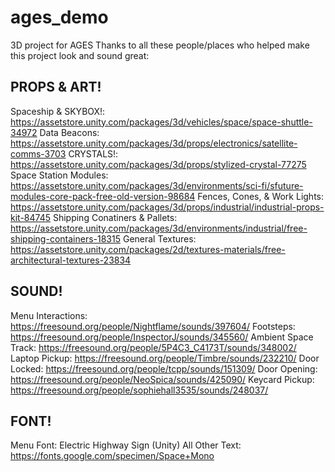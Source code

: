 # ages_demo
3D project for AGES
Thanks to all these people/places who helped make this project look and sound great:

PROPS & ART!
---------------------------------------------------------------------------------------------------------
Spaceship & SKYBOX!: https://assetstore.unity.com/packages/3d/vehicles/space/space-shuttle-34972
Data Beacons: https://assetstore.unity.com/packages/3d/props/electronics/satellite-comms-3703
CRYSTALS!: https://assetstore.unity.com/packages/3d/props/stylized-crystal-77275
Space Station Modules: https://assetstore.unity.com/packages/3d/environments/sci-fi/sfuture-modules-core-pack-free-old-version-98684
Fences, Cones, & Work Lights: https://assetstore.unity.com/packages/3d/props/industrial/industrial-props-kit-84745
Shipping Conatiners & Pallets: https://assetstore.unity.com/packages/3d/environments/industrial/free-shipping-containers-18315
General Textures: https://assetstore.unity.com/packages/2d/textures-materials/free-architectural-textures-23834

SOUND!
---------------------------------------------------------------------------------------------------------
Menu Interactions: https://freesound.org/people/Nightflame/sounds/397604/
Footsteps: https://freesound.org/people/InspectorJ/sounds/345560/
Ambient Space Track: https://freesound.org/people/5P4C3_C4173T/sounds/348002/
Laptop Pickup: https://freesound.org/people/Timbre/sounds/232210/
Door Locked: https://freesound.org/people/tcpp/sounds/151309/
Door Opening: https://freesound.org/people/NeoSpica/sounds/425090/
Keycard Pickup: https://freesound.org/people/sophiehall3535/sounds/248037/

FONT!
---------------------------------------------------------------------------------------------------------
Menu Font: Electric Highway Sign (Unity)
All Other Text: https://fonts.google.com/specimen/Space+Mono
